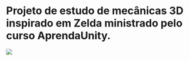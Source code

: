 # Projeto de estudo de mecânicas 3D inspirado em Zelda ministrado pelo curso AprendaUnity.

![](https://media0.giphy.com/media/2FITEtgQrdKcq1mFbQ/giphy.gif?cid=5e2148863c1e39fb11ad49d74f4a57b8c07098da6ab3a67e&rid=giphy.gif)
